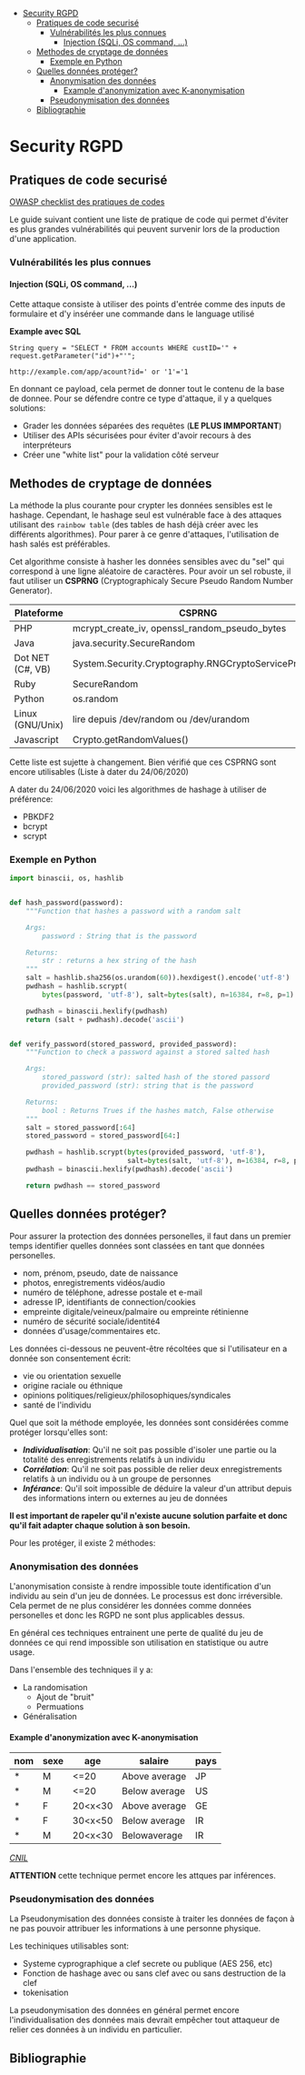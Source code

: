 - [Security RGPD](#security-rgpd)
  - [Pratiques de code securisé](#pratiques-de-code-securisé)
    - [Vulnérabilités les plus connues](#vulnérabilités-les-plus-connues)
      - [Injection (SQLi, OS command, ...)](#injection-sqli-os-command-)
  - [Methodes de cryptage de données](#methodes-de-cryptage-de-données)
    - [Exemple en Python](#exemple-en-python)
  - [Quelles données protéger?](#quelles-données-protéger)
    - [Anonymisation des données](#anonymisation-des-données)
      - [Example d'anonymization avec K-anonymisation](#example-danonymization-avec-k-anonymisation)
    - [Pseudonymisation des données](#pseudonymisation-des-données)
  - [Bibliographie](#bibliographie)

# Security RGPD

## Pratiques de code securisé

[OWASP checklist des pratiques de codes](https://owasp.org/www-pdf-archive/OWASP_SCP_Quick_Reference_Guide_v1.pdf)

Le guide suivant contient une liste de pratique de code qui permet d'éviter es plus grandes vulnérabilités qui peuvent survenir lors de la production d'une application.

### Vulnérabilités les plus connues

#### Injection (SQLi, OS command, ...)

Cette attaque consiste à utiliser des points d'entrée comme des inputs de formulaire et d'y inséréer une commande dans le language utilisé

**Example avec SQL**
```JS
String query = "SELECT * FROM accounts WHERE custID='" + request.getParameter("id")+"'";
```

```URL
http://example.com/app/acount?id=' or '1'='1
```

En donnant ce payload, cela permet de donner tout le contenu de la base de donnee.
Pour se défendre contre ce type d'attaque, il y a quelques solutions:

- Grader les données séparées des requêtes (**LE PLUS IMMPORTANT**)
- Utiliser des APIs sécurisées pour éviter d'avoir recours à des interpréteurs
- Créer une "white list" pour la validation côté serveur


## Methodes de cryptage de données

La méthode la plus courante pour crypter les données sensibles est le hashage.
Cependant, le hashage seul est vulnérable face à des attaques utilisant des
`rainbow table` (des tables de hash déjà créer avec les différents algorithmes).
Pour parer à ce genre d'attaques, l'utilisation de hash salés est préférables.

Cet algorithme consiste à hasher les données sensibles avec du "sel" qui correspond à une
ligne aléatoire de caractères. Pour avoir un sel robuste, il faut utiliser un **CSPRNG**
(Cryptographicaly Secure Pseudo Random Number Generator).

| Plateforme       | CSPRNG                                                |
| ---------------- | ----------------------------------------------------- |
| PHP              | mcrypt_create_iv, openssl_random_pseudo_bytes         |
| Java             | java.security.SecureRandom                            |
| Dot NET (C#, VB) | System.Security.Cryptography.RNGCryptoServiceProvider |
| Ruby             | SecureRandom                                          |
| Python           | os.random                                             |
| Linux (GNU/Unix) | lire depuis /dev/random ou /dev/urandom               |
| Javascript       | Crypto.getRandomValues()                              |

Cette liste est sujette à changement. Bien vérifié que ces CSPRNG sont encore utilisables (Liste à dater du 24/06/2020)

A dater du 24/06/2020 voici les algorithmes de hashage à utiliser de préférence:

- PBKDF2
- bcrypt
- scrypt

### Exemple en Python

```Python
import binascii, os, hashlib


def hash_password(password):
    """Function that hashes a password with a random salt

    Args:
        password : String that is the password

    Returns:
        str : returns a hex string of the hash
    """
    salt = hashlib.sha256(os.urandom(60)).hexdigest().encode('utf-8')
    pwdhash = hashlib.scrypt(
        bytes(password, 'utf-8'), salt=bytes(salt), n=16384, r=8, p=1)

    pwdhash = binascii.hexlify(pwdhash)
    return (salt + pwdhash).decode('ascii')


def verify_password(stored_password, provided_password):
    """Function to check a password against a stored salted hash

    Args:
        stored_password (str): salted hash of the stored passord
        provided_password (str): string that is the password

    Returns:
        bool : Returns Trues if the hashes match, False otherwise
    """
    salt = stored_password[:64]
    stored_password = stored_password[64:]

    pwdhash = hashlib.scrypt(bytes(provided_password, 'utf-8'),
                             salt=bytes(salt, 'utf-8'), n=16384, r=8, p=1)
    pwdhash = binascii.hexlify(pwdhash).decode('ascii')

    return pwdhash == stored_password

```

## Quelles données protéger?

Pour assurer la protection des données personelles, il faut dans un premier temps identifier quelles données sont classées en tant que données personelles.

- nom, prénom, pseudo, date de naissance
- photos, enregistrements vidéos/audio
- numéro de téléphone, adresse postale et e-mail
- adresse IP, identifiants de connection/cookies
- empreinte digitale/veineux/palmaire ou empreinte rétinienne
- numéro de sécurité sociale/identité4
- données d'usage/commentaires etc.

Les données ci-dessous ne peuvent-être récoltées que si l'utilisateur en a donnée son consentement écrit:

- vie ou orientation sexuelle
- origine raciale ou éthnique
- opinions politiques/religieux/philosophiques/syndicales
- santé de l'individu

Quel que soit la méthode employée, les données sont considérées comme protéger lorsqu'elles sont:

- **_Individualisation_**: Qu'il ne soit pas possible d'isoler une partie ou la totalité des enregistrements relatifs à un individu
- **_Corrélation_**: Qu'il ne soit pas possible de relier deux enregistrements relatifs à un individu ou à un groupe de personnes
- **_Inférance_**: Qu'il soit impossible de déduire la valeur d'un attribut depuis des informations intern ou externes au jeu de données

**Il est important de rapeler qu'il n'existe aucune solution parfaite et donc qu'il fait adapter chaque solution à son besoin.**

Pour les protéger, il existe 2 méthodes:

### Anonymisation des données

L'anonymisation consiste à rendre impossible toute identification d'un individu au sein d'un jeu de données. Le processus est donc irréversible. Cela permet de ne plus considérer les données comme données personelles et donc les RGPD ne sont plus applicables dessus.

En général ces techniques entrainent une perte de qualité du jeu de données ce qui rend impossible son utilisation en statistique ou autre usage.

Dans l'ensemble des techniques il y a:

- La randomisation
  - Ajout de "bruit"
  - Permuations
- Généralisation

#### Example d'anonymization avec K-anonymisation

| nom | sexe | age     | salaire       | pays |
| --- | ---- | ------- | ------------- | ---- |
| \*  | M    | <=20    | Above average | JP   |
| \*  | M    | <=20    | Below average | US   |
| \*  | F    | 20<x<30 | Above average | GE   |
| \*  | F    | 30<x<50 | Below average | IR   |
| \*  | M    | 20<x<30 | Belowaverage  | IR   |

<cite>[CNIL][1]</cite>

**ATTENTION** cette technique permet encore les attques par inférences.

### Pseudonymisation des données

La Pseudonymisation des données consiste à traiter les données de façon à ne pas pouvoir attribuer les informations à une personne physique.

Les techiniques utilisables sont:

- Systeme cyprographique a clef secrete ou publique (AES 256, etc)
- Fonction de hashage avec ou sans clef avec ou sans destruction de la clef
- tokenisation

La pseudonymisation des données en général permet encore l'individualisation des données mais devrait empêcher tout attaqueur de relier ces données à un individu en particulier.

## Bibliographie

[1]: https://www.cnil.fr/sites/default/files/atoms/files/wp216_fr.pdf

